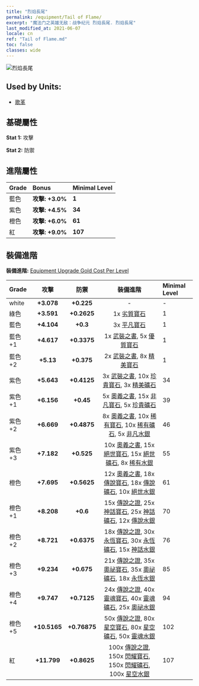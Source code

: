 ```yaml
---
title: "烈焰長尾"
permalink: /equipment/Tail of Flame/
excerpt: "魔法门之英雄无敌：战争纪元 烈焰長尾. 烈焰長尾"
last_modified_at: 2021-06-07
locale: cn
ref: "Tail of Flame.md"
toc: false
classes: wide
---
```


  ![烈焰長尾](/images/e/e_5023.png)

## Used by Units:

* [歌革](/cn/units/Gog/) 


## 基礎屬性
 **Stat 1:** 攻擊

 **Stat 2:** 防禦

## 進階屬性

  |     Grade    |   Bonus | Minimal Level | 
  |:-------------|:--------|:--------------| 
  | 藍色 | **攻擊: +3.0%** | **1** | 
  | 紫色 | **攻擊: +4.5%** | **34** | 
  | 橙色 | **攻擊: +6.0%** | **61** | 
  | 紅 | **攻擊: +9.0%** | **107** | 


## 裝備進階
 **裝備進階:** [Equipment Upgrade Gold Cost Per Level](/equipment/EquipmentUpgradeCostPerLevel/) 

  |          Grade      | 攻擊 | 防禦 | 裝備進階 | Minimal Level |
  |:--------------------|:---------:|:---------:|:----------------:|:--------------|
  | white | **+3.078** | **+0.225** | - | - |
  | 綠色 | **+3.591** | **+0.2625** | 1x [劣質寶石](/cn/Items/mat_4/) | 1 |
  | 藍色 | **+4.104** | **+0.3** | 3x [平凡寶石](/cn/Items/mat_10/) | 1 |
  | 藍色 +1 | **+4.617** | **+0.3375** | 1x [武裝之書](/cn/Items/mat_18/), 5x [優質寶石](/cn/Items/mat_16/) | 1 |
  | 藍色 +2 | **+5.13** | **+0.375** | 2x [武裝之書](/cn/Items/mat_25/), 8x [精美寶石](/cn/Items/mat_23/) | 1 |
  | 紫色 | **+5.643** | **+0.4125** | 3x [武裝之書](/cn/Items/mat_32/), 10x [珍貴寶石](/cn/Items/mat_30/), 3x [精美礦石](/cn/Items/mat_19/) | 34 |
  | 紫色 +1 | **+6.156** | **+0.45** | 5x [奧義之書](/cn/Items/mat_39/), 15x [非凡寶石](/cn/Items/mat_37/), 5x [珍貴礦石](/cn/Items/mat_26/) | 39 |
  | 紫色 +2 | **+6.669** | **+0.4875** | 8x [奧義之書](/cn/Items/mat_46/), 10x [稀有寶石](/cn/Items/mat_44/), 10x [稀有礦石](/cn/Items/mat_40/), 5x [非凡水銀](/cn/Items/mat_35/) | 46 |
  | 紫色 +3 | **+7.182** | **+0.525** | 10x [奧義之書](/cn/Items/mat_53/), 15x [絕世寶石](/cn/Items/mat_51/), 15x [絕世礦石](/cn/Items/mat_47/), 8x [稀有水銀](/cn/Items/mat_42/) | 55 |
  | 橙色 | **+7.695** | **+0.5625** | 12x [奧義之書](/cn/Items/mat_60/), 18x [傳說寶石](/cn/Items/mat_58/), 18x [傳說礦石](/cn/Items/mat_54/), 10x [絕世水銀](/cn/Items/mat_49/) | 61 |
  | 橙色 +1 | **+8.208** | **+0.6** | 15x [傳說之證](/cn/Items/mat_67/), 25x [神話寶石](/cn/Items/mat_65/), 25x [神話礦石](/cn/Items/mat_61/), 12x [傳說水銀](/cn/Items/mat_56/) | 70 |
  | 橙色 +2 | **+8.721** | **+0.6375** | 18x [傳說之證](/cn/Items/mat_74/), 30x [永恆寶石](/cn/Items/mat_72/), 30x [永恆礦石](/cn/Items/mat_68/), 15x [神話水銀](/cn/Items/mat_63/) | 76 |
  | 橙色 +3 | **+9.234** | **+0.675** | 21x [傳說之證](/cn/Items/mat_81/), 35x [奧祕寶石](/cn/Items/mat_79/), 35x [奧祕礦石](/cn/Items/mat_75/), 18x [永恆水銀](/cn/Items/mat_70/) | 85 |
  | 橙色 +4 | **+9.747** | **+0.7125** | 24x [傳說之證](/cn/Items/mat_88/), 40x [靈魂寶石](/cn/Items/mat_86/), 40x [靈魂礦石](/cn/Items/mat_82/), 25x [奧祕水銀](/cn/Items/mat_77/) | 94 |
  | 橙色 +5 | **+10.5165** | **+0.76875** | 50x [傳說之證](/cn/Items/mat_95/), 80x [星空寶石](/cn/Items/mat_93/), 80x [星空礦石](/cn/Items/mat_89/), 50x [靈魂水銀](/cn/Items/mat_84/) | 102 |
  | 紅 | **+11.799** | **+0.8625** | 100x [傳說之證](/cn/Items/mat_102/), 150x [閃耀寶石](/cn/Items/mat_100/), 150x [閃耀礦石](/cn/Items/mat_96/), 100x [星空水銀](/cn/Items/mat_91/) | 107 |

